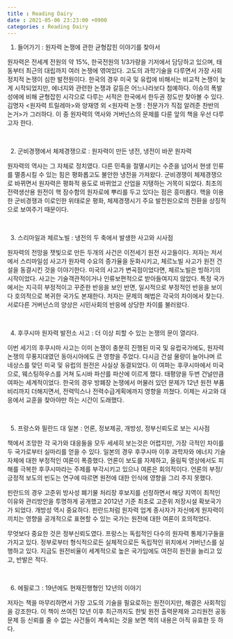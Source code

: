 ```yaml
---
title : Reading Dairy
date : 2021-05-06 23:23:00 +0900
categories : Reading Dairy
---
```

1. 들어가기 : 원자력 논쟁에 관한 균형잡힌 이야기를 찾아서

 원자력은 전세계 전원의 약 15%, 한국전원의 1/3가량을 기저에서 담당하고 있으며, 태동부터 최근의 대립까지 여러 논쟁에 엮여있다. 고도의 과학기술을 다루면서 가장 사회정치적 논쟁이 심한 발전원이다. 한국의 경우 미국 및 유럽에 비해서는 비교적 논쟁이 늦게 시작되었지만, 에너지와 관련한 논쟁과 갈등은 어느나라보다 첨예하다. 이슈의 폭발성에에 비해 균형잡힌 시각으로 다루는 서적은 한국에서 한두권 정도만 찾아볼 수 있다. 김명자 <원자력 트릴레마>와 양재영 외 <원자력 논쟁 : 전문가가 직접 알려준 찬반의 논거>가 그러하다. 이 중 원자력의 역사와 거버넌스의 문제를 다룬 앞의 책을 우선 다루고자 한다.

​

2. 군비경쟁에서 체제경쟁으로 : 원자력이 만든 냉전, 냉전이 바꾼 원자력

 원자력의 역사는 그 자체로 정치였다. 다른 민족을 절멸시키는 수준을 넘어서 현생 인류를 멸종시킬 수 있는 힘은 평화롭고도 불안한 냉전을 가져왔다. 군비경쟁이 체제경쟁으로 바뀌면서 원자력은 평화적 용도로 바뀌었고 산업을 지탱하는 거목이 되었다. 최초의 전력생산용 원전이 핵 잠수함의 원자로에 뿌리를 두고 있다는 점은 흥미롭다. 핵을 이용한 군비경쟁과 이로인한 위태로운 평화, 체제경쟁시기 주요 발전원으로의 전환을 상징적으로 보여주기 때문이다.

​

3. 스리마일과 체르노빌 : 냉전의 두 축에서 발생한 사고와 시사점

 원자력의 전망을 잿빛으로 만든 두개의 사건은 이전세기 원전 사고들이다. 저자는 저서에서 스리마일섬 사고가 원자력 수요의 증가율을 둔화시키고, 체르노빌 사고가 원전 건설을 동결시킨 것을 이야기한다. 미국의 사고가 변곡점이었다면, 체르노빌은 빙하기의 시작이었다. 사고는 기술객관적이거나 인류보편적으로 받아들여지지 않았다. 특정 국가에서는 지극히 부정적이고 꾸준한 반응을 보인 반면, 일시적으로 부정적인 반응을 보이다 호의적으로 복귀한 국가도 본재한다. 저자는 문제의 해법은 각국의 차이에서 찾는다. 서로다른 거버넌스의 양상은 시민사회의 반응에 상당한 차이를 불러왔다.

​

4. 후쿠시마 원자력 발전소 사고 : 더 이상 피할 수 있는 논쟁의 문이 열리다.

 이번 세기의 후쿠시마 사고는 이미 논쟁이 충분히 진행된 미국 및 유럽국가에도, 원자력 논쟁의 무풍지대였던 동아시아에도 큰 영향을 주었다. 다시금 건설 물량이 늘어나며 르네상스를 맞던 미국 및 유럽의 원전은 사실상 동결되었다. 이 여파는 후쿠시마에서 미국으로, 웨스팅하우스를 거쳐 도시바 파산를 파산에 이르게 했다. 태평양을 두번 건널만큼 여파는 세계적이었다. 한국의 경우 방폐장 논쟁에서 머물러 있던 문제가 12년 원전 부품 비리까지 더해지면서, 전력믹스나 전력수급게획에까지 영향을 끼쳤다. 이제는 사고와 대응에서 교훈을 찾아야만 하는 시간이 도래했다.

​

5. 프랑스와 필란드 대 일본 : 언론, 정보제공, 개방성, 정부신뢰도로 보는 시사점

 책에서 조망한 각 국가와 대응들을 모두 세세히 보는것은 어렵지만, 가장 극적인 차이를 두 국가로부터 실마리를 얻을 수 있다. 일본의 경우 후쿠시마 이후 과학자와 에너지 기술 자체에 대한 부정적인 여론이 폭증했다. 언론이 보도를 자제하고, 올림픽 영상에서도 피해를 극복한 후쿠시마라는 주제를 부각시키고 있으나 여론은 회의적이다. 언론의 부정/긍정적 보도의 빈도는 연구에 따르면 원전에 대한 인식에 영향을 그리 주지 못했다.

 핀란드의 경우 고준위 방사성 폐기물 처리장 후보지를 선정하면서 해당 지역이 최적인 이유와 관리방안을 투명하게 공개했고 2012년 기준 최초로 고준위 저장시설 확보국가가 되었다. 개방성 역시 중요하다. 핀란드처럼 원자력 업계 종사자가 자신에게 원자력이 끼치는 영향을 공개적으로 표현할 수 있는 국가는 원전에 대한 여론이 호의적었다.

 무엇보다 중요한 것은 정부신뢰도였다. 프랑스는 독립적인 다수의 원자력 통제기구들을 가지고 있다. 정부로부터 형식적으로든 실체적으로든 독립적인 위치에서 거버넌스를 실행하고 있다. 지금도 원전비율이 세계적으로 높은 국가임에도 여전히 원전을 늘리고 있고, 반발은 적다.

​

6. 에필로그 : 19년에도 현재진행형인 12년의 이야기

 저자는 책을 마무리하면서 가장 고도의 기술을 필요로하는 원전이지만, 해결은 사회적임을 강조한다. 이 책이 쓰여진 12년 이후 최근까지도 한빛 원전 출력문제와 고리원전 공동 문제 등 신뢰를 줄 수 없는 사건들이 계속되는 것을 보면 책의 내용은 아직 유효한 듯 하다.

​
